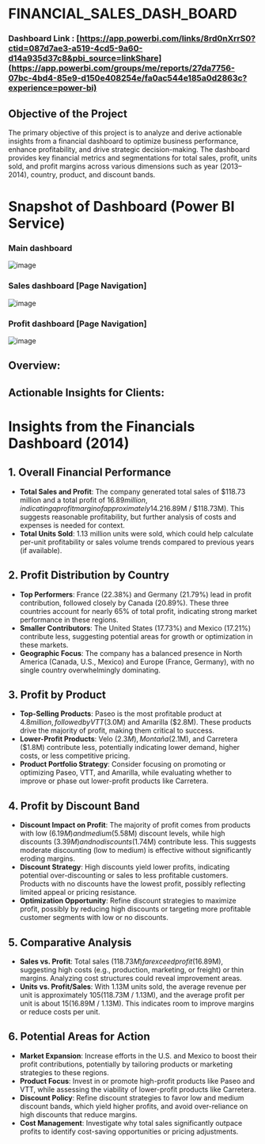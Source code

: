 # FINANCIAL_SALES_DASH_BOARD

### Dashboard Link : [https://app.powerbi.com/links/8rd0nXrrS0?ctid=087d7ae3-a519-4cd5-9a60-d14a935d37c8&pbi_source=linkShare](https://app.powerbi.com/groups/me/reports/27da7756-07bc-4bd4-85e9-d150e408254e/fa0ac544e185a0d2863c?experience=power-bi)



## Objective of the Project
The primary objective of this project is to analyze and derive actionable insights from a financial dashboard to optimize business performance, enhance profitability, and drive strategic decision-making. The dashboard provides key financial metrics and segmentations for total sales, profit, units sold, and profit margins across various dimensions such as year (2013–2014), country, product, and discount bands.

# Snapshot of Dashboard (Power BI Service)

### Main dashboard
![image](https://github.com/user-attachments/assets/a3540f3e-e2a0-4bc4-a695-fb3be8f1ccc5)
### Sales dashboard [Page Navigation]
![image](https://github.com/user-attachments/assets/b790a682-4182-4aa4-9cb7-bbb08ba4aa3d)
### Profit dashboard [Page Navigation]
![image](https://github.com/user-attachments/assets/e0bf9f3d-50a5-479c-b85f-f82261a2b829)


## Overview:


## Actionable Insights for Clients:

# Insights from the Financials Dashboard (2014)

## 1. Overall Financial Performance
- **Total Sales and Profit**: The company generated total sales of $118.73 million and a total profit of $16.89 million, indicating a profit margin of approximately 14.2% ($16.89M / $118.73M). This suggests reasonable profitability, but further analysis of costs and expenses is needed for context.
- **Total Units Sold**: 1.13 million units were sold, which could help calculate per-unit profitability or sales volume trends compared to previous years (if available).

## 2. Profit Distribution by Country
- **Top Performers**: France (22.38%) and Germany (21.79%) lead in profit contribution, followed closely by Canada (20.89%). These three countries account for nearly 65% of total profit, indicating strong market performance in these regions.
- **Smaller Contributors**: The United States (17.73%) and Mexico (17.21%) contribute less, suggesting potential areas for growth or optimization in these markets.
- **Geographic Focus**: The company has a balanced presence in North America (Canada, U.S., Mexico) and Europe (France, Germany), with no single country overwhelmingly dominating.

## 3. Profit by Product
- **Top-Selling Products**: Paseo is the most profitable product at $4.8 million, followed by VTT ($3.0M) and Amarilla ($2.8M). These products drive the majority of profit, making them critical to success.
- **Lower-Profit Products**: Velo ($2.3M), Montaña ($2.1M), and Carretera ($1.8M) contribute less, potentially indicating lower demand, higher costs, or less competitive pricing.
- **Product Portfolio Strategy**: Consider focusing on promoting or optimizing Paseo, VTT, and Amarilla, while evaluating whether to improve or phase out lower-profit products like Carretera.

## 4. Profit by Discount Band
- **Discount Impact on Profit**: The majority of profit comes from products with low ($6.19M) and medium ($5.58M) discount levels, while high discounts ($3.39M) and no discounts ($1.74M) contribute less. This suggests moderate discounting (low to medium) is effective without significantly eroding margins.
- **Discount Strategy**: High discounts yield lower profits, indicating potential over-discounting or sales to less profitable customers. Products with no discounts have the lowest profit, possibly reflecting limited appeal or pricing resistance.
- **Optimization Opportunity**: Refine discount strategies to maximize profit, possibly by reducing high discounts or targeting more profitable customer segments with low or no discounts.

## 5. Comparative Analysis
- **Sales vs. Profit**: Total sales ($118.73M) far exceed profit ($16.89M), suggesting high costs (e.g., production, marketing, or freight) or thin margins. Analyzing cost structures could reveal improvement areas.
- **Units vs. Profit/Sales**: With 1.13M units sold, the average revenue per unit is approximately $105 ($118.73M / 1.13M), and the average profit per unit is about $15 ($16.89M / 1.13M). This indicates room to improve margins or reduce costs per unit.

## 6. Potential Areas for Action
- **Market Expansion**: Increase efforts in the U.S. and Mexico to boost their profit contributions, potentially by tailoring products or marketing strategies to these regions.
- **Product Focus**: Invest in or promote high-profit products like Paseo and VTT, while assessing the viability of lower-profit products like Carretera.
- **Discount Policy**: Refine discount strategies to favor low and medium discount bands, which yield higher profits, and avoid over-reliance on high discounts that reduce margins.
- **Cost Management**: Investigate why total sales significantly outpace profits to identify cost-saving opportunities or pricing adjustments.


